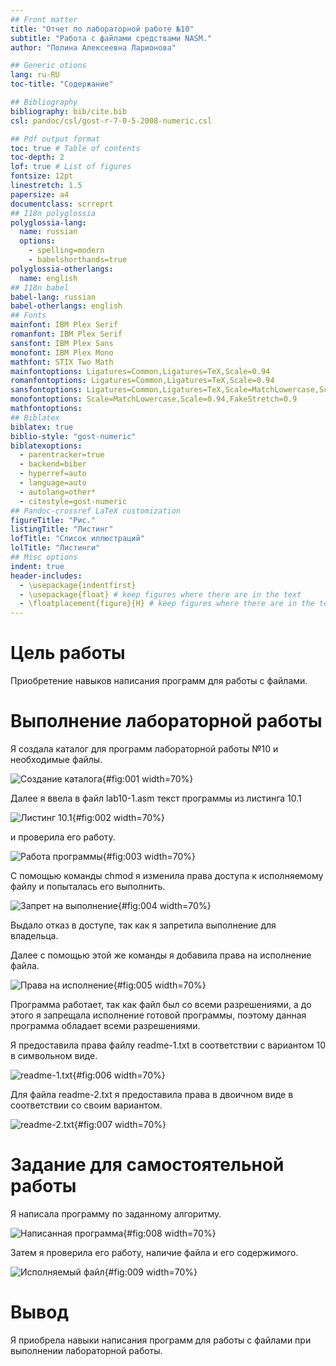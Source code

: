 ```yaml
---
## Front matter
title: "Отчет по лабораторной работе №10"
subtitle: "Работа с файлами средствами NASM."
author: "Полина Алексеевна Ларионова"

## Generic otions
lang: ru-RU
toc-title: "Содержание"

## Bibliography
bibliography: bib/cite.bib
csl: pandoc/csl/gost-r-7-0-5-2008-numeric.csl

## Pdf output format
toc: true # Table of contents
toc-depth: 2
lof: true # List of figures
fontsize: 12pt
linestretch: 1.5
papersize: a4
documentclass: scrreprt
## I18n polyglossia
polyglossia-lang:
  name: russian
  options:
	- spelling=modern
	- babelshorthands=true
polyglossia-otherlangs:
  name: english
## I18n babel
babel-lang: russian
babel-otherlangs: english
## Fonts
mainfont: IBM Plex Serif
romanfont: IBM Plex Serif
sansfont: IBM Plex Sans
monofont: IBM Plex Mono
mathfont: STIX Two Math
mainfontoptions: Ligatures=Common,Ligatures=TeX,Scale=0.94
romanfontoptions: Ligatures=Common,Ligatures=TeX,Scale=0.94
sansfontoptions: Ligatures=Common,Ligatures=TeX,Scale=MatchLowercase,Scale=0.94
monofontoptions: Scale=MatchLowercase,Scale=0.94,FakeStretch=0.9
mathfontoptions:
## Biblatex
biblatex: true
biblio-style: "gost-numeric"
biblatexoptions:
  - parentracker=true
  - backend=biber
  - hyperref=auto
  - language=auto
  - autolang=other*
  - citestyle=gost-numeric
## Pandoc-crossref LaTeX customization
figureTitle: "Рис."
listingTitle: "Листинг"
lofTitle: "Список иллюстраций"
lolTitle: "Листинги"
## Misc options
indent: true
header-includes:
  - \usepackage{indentfirst}
  - \usepackage{float} # keep figures where there are in the text
  - \floatplacement{figure}{H} # keep figures where there are in the text
---
```


# Цель работы

Приобретение навыков написания программ для работы с файлами.

# Выполнение лабораторной работы

Я создала каталог для программ лабораторной работы №10 и необходимые файлы.

![Создание каталога](image/image1.png){#fig:001 width=70%}

Далее я ввела в файл lab10-1.asm текст программы из листинга 10.1

![Листинг 10.1](image/image2.png){#fig:002 width=70%}

и проверила его работу.

![Работа программы](image/image3.png){#fig:003 width=70%}

С помощью команды chmod я изменила права доступа к исполняемому файлу и попыталась его выполнить.

![Запрет на выполнение](image/image4.png){#fig:004 width=70%}

Выдало отказ в доступе, так как я запретила выполнение для владельца.

Далее с помощью этой же команды я добавила права на исполнение файла.

![Права на исполнение](image/image5.png){#fig:005 width=70%}

Программа работает, так как файл был со всеми разрешениями, а до этого я запрещала исполнение готовой программы, поэтому данная программа обладает всеми разрешениями.

Я предоставила права файлу readme-1.txt в соответствии с вариантом 10 в символьном виде.

![readme-1.txt](image/image6.png){#fig:006 width=70%}

Для файла readme-2.txt я предоставила права в двоичном виде в соответствии со своим вариантом.

![readme-2.txt](image/image7.png){#fig:007 width=70%}


# Задание для самостоятельной работы

Я написала программу по заданному алгоритму.

![Написанная программа](image/image8.png){#fig:008 width=70%}

Затем я проверила его работу, наличие файла и его содержимого.

![Исполняемый файл](image/image9.png){#fig:009 width=70%}


# Вывод 

Я приобрела навыки написания программ для работы с файлами при выполнении лабораторной работы.
